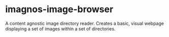 # imagnos-image-browser
A content agnostic image directory reader. Creates a basic, visual webpage displaying a set of images within a set of directories.
